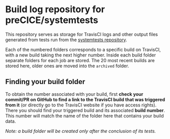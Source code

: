 # Build log repository for preCICE/systemtests

This repository serves as storage for TravisCI logs and other output files generated from tests run from the [systemtests repository](https://github.com/precice/systemtests).

Each of the numbered folders corresponds to a specific build on TravisCI, with a new build taking the next higher number. Inside each build folder separate folders for each job are stored. The 20 most recent builds are stored here, older ones are moved into the `archived` folder.

## Finding your build folder

To obtain the number associated with your build, first **check your commit/PR on GitHub to find a link to the TravisCI build that was triggered from it** (or directly go to the TravisCI website if you have access rights). There you should find your triggered build and its associated **build number**. This number will match the name of the folder here that contains your build data.

_Note: a build folder will be created only after the conclusion of its tests._
